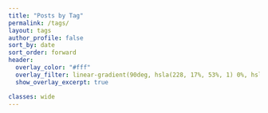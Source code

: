 ```yaml
---
title: "Posts by Tag"
permalink: /tags/
layout: tags
author_profile: false
sort_by: date
sort_order: forward
header:
  overlay_color: "#fff"
  overlay_filter: linear-gradient(90deg, hsla(228, 17%, 53%, 1) 0%, hsla(229, 28%, 88%, 1) 100%); #silver gradient
  show_overlay_excerpt: true

classes: wide
---
```

